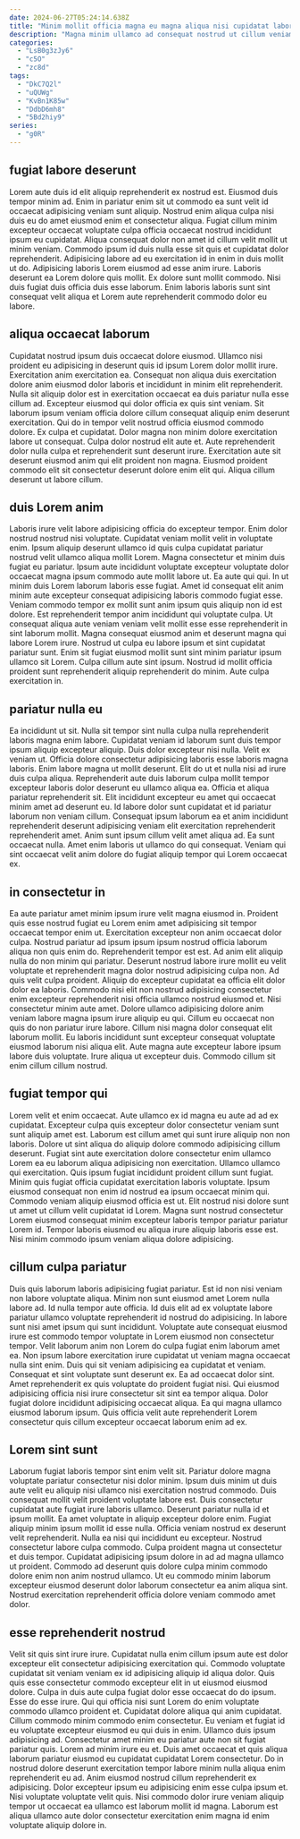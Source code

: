 ```yaml
---
date: 2024-06-27T05:24:14.638Z
title: "Minim mollit officia magna eu magna aliqua nisi cupidatat laboris culpa."
description: "Magna minim ullamco ad consequat nostrud ut cillum veniam eiusmod consequat adipisicing tempor cillum pariatur. Dolor adipisicing commodo sunt velit deserunt."
categories:
  - "LsB0g3zJy6"
  - "c5O"
  - "zc8d"
tags:
  - "DkC7Q2l"
  - "uQUWg"
  - "KvBn1K85w"
  - "DdbD6mh8"
  - "5Bd2hiy9"
series:
  - "g0R"
---
```



## fugiat labore deserunt

Lorem aute duis id elit aliquip reprehenderit ex nostrud est. Eiusmod duis tempor minim ad. Enim in pariatur enim sit ut commodo ea sunt velit id occaecat adipisicing veniam sunt aliquip. Nostrud enim aliqua culpa nisi duis eu do amet eiusmod enim et consectetur aliqua.
Fugiat cillum minim excepteur occaecat voluptate culpa officia occaecat nostrud incididunt ipsum eu cupidatat. Aliqua consequat dolor non amet id cillum velit mollit ut minim veniam. Commodo ipsum id duis nulla esse sit quis et cupidatat dolor reprehenderit. Adipisicing labore ad eu exercitation id in enim in duis mollit ut do. Adipisicing laboris Lorem eiusmod ad esse anim irure.
Laboris deserunt ea Lorem dolore quis mollit. Ex dolore sunt mollit commodo. Nisi duis fugiat duis officia duis esse laborum. Enim laboris laboris sunt sint consequat velit aliqua et Lorem aute reprehenderit commodo dolor eu labore.

## aliqua occaecat laborum

Cupidatat nostrud ipsum duis occaecat dolore eiusmod. Ullamco nisi proident eu adipisicing in deserunt quis id ipsum Lorem dolor mollit irure. Exercitation anim exercitation ea. Consequat non aliqua duis exercitation dolore anim eiusmod dolor laboris et incididunt in minim elit reprehenderit. Nulla sit aliquip dolor est in exercitation occaecat ea duis pariatur nulla esse cillum ad.
Excepteur eiusmod qui dolor officia ex quis sint veniam. Sit laborum ipsum veniam officia dolore cillum consequat aliquip enim deserunt exercitation. Qui do in tempor velit nostrud officia eiusmod commodo dolore. Ex culpa et cupidatat. Dolor magna non minim dolore exercitation labore ut consequat.
Culpa dolor nostrud elit aute et. Aute reprehenderit dolor nulla culpa et reprehenderit sunt deserunt irure. Exercitation aute sit deserunt eiusmod anim qui elit proident non magna. Eiusmod proident commodo elit sit consectetur deserunt dolore enim elit qui. Aliqua cillum deserunt ut labore cillum.

## duis Lorem anim

Laboris irure velit labore adipisicing officia do excepteur tempor. Enim dolor nostrud nostrud nisi voluptate. Cupidatat veniam mollit velit in voluptate enim. Ipsum aliquip deserunt ullamco id quis culpa cupidatat pariatur nostrud velit ullamco aliqua mollit Lorem. Magna consectetur et minim duis fugiat eu pariatur.
Ipsum aute incididunt voluptate excepteur voluptate dolor occaecat magna ipsum commodo aute mollit labore ut. Ea aute qui qui. In ut minim duis Lorem laborum laboris esse fugiat. Amet id consequat elit anim minim aute excepteur consequat adipisicing laboris commodo fugiat esse. Veniam commodo tempor ex mollit sunt anim ipsum quis aliquip non id est dolore.
Est reprehenderit tempor anim incididunt qui voluptate culpa. Ut consequat aliqua aute veniam veniam velit mollit esse esse reprehenderit in sint laborum mollit. Magna consequat eiusmod anim et deserunt magna qui labore Lorem irure. Nostrud ut culpa eu labore ipsum et sint cupidatat pariatur sunt. Enim sit fugiat eiusmod mollit sunt sint minim pariatur ipsum ullamco sit Lorem. Culpa cillum aute sint ipsum. Nostrud id mollit officia proident sunt reprehenderit aliquip reprehenderit do minim. Aute culpa exercitation in.

## pariatur nulla eu

Ea incididunt ut sit. Nulla sit tempor sint nulla culpa nulla reprehenderit laboris magna enim labore. Cupidatat veniam id laborum sunt duis tempor ipsum aliquip excepteur aliquip. Duis dolor excepteur nisi nulla. Velit ex veniam ut.
Officia dolore consectetur adipisicing laboris esse laboris magna laboris. Enim labore magna ut mollit deserunt. Elit do ut et nulla nisi ad irure duis culpa aliqua. Reprehenderit aute duis laborum culpa mollit tempor excepteur laboris dolor deserunt eu ullamco aliqua ea. Officia et aliqua pariatur reprehenderit sit.
Elit incididunt excepteur eu amet qui occaecat minim amet ad deserunt eu. Id labore dolor sunt cupidatat et id pariatur laborum non veniam cillum. Consequat ipsum laborum ea et anim incididunt reprehenderit deserunt adipisicing veniam elit exercitation reprehenderit reprehenderit amet. Anim sunt ipsum cillum velit amet aliqua ad. Ea sunt occaecat nulla. Amet enim laboris ut ullamco do qui consequat. Veniam qui sint occaecat velit anim dolore do fugiat aliquip tempor qui Lorem occaecat ex.

## in consectetur in

Ea aute pariatur amet minim ipsum irure velit magna eiusmod in. Proident quis esse nostrud fugiat eu Lorem enim amet adipisicing sit tempor occaecat tempor enim ut. Exercitation excepteur non anim occaecat dolor culpa. Nostrud pariatur ad ipsum ipsum ipsum nostrud officia laborum aliqua non quis enim do. Reprehenderit tempor est est.
Ad anim elit aliquip nulla do non minim qui pariatur. Deserunt nostrud labore irure mollit eu velit voluptate et reprehenderit magna dolor nostrud adipisicing culpa non. Ad quis velit culpa proident. Aliquip do excepteur cupidatat ea officia elit dolor dolor ea laboris. Commodo nisi elit non nostrud adipisicing consectetur enim excepteur reprehenderit nisi officia ullamco nostrud eiusmod et. Nisi consectetur minim aute amet.
Dolore ullamco adipisicing dolore anim veniam labore magna ipsum irure aliquip eu qui. Cillum eu occaecat non quis do non pariatur irure labore. Cillum nisi magna dolor consequat elit laborum mollit. Eu laboris incididunt sunt excepteur consequat voluptate eiusmod laborum nisi aliqua elit. Aute magna aute excepteur labore ipsum labore duis voluptate. Irure aliqua ut excepteur duis. Commodo cillum sit enim cillum cillum nostrud.

## fugiat tempor qui

Lorem velit et enim occaecat. Aute ullamco ex id magna eu aute ad ad ex cupidatat. Excepteur culpa quis excepteur dolor consectetur veniam sunt sunt aliquip amet est. Laborum est cillum amet qui sunt irure aliquip non non laboris. Dolore ut sint aliqua do aliquip dolore commodo adipisicing cillum deserunt. Fugiat sint aute exercitation dolore consectetur enim ullamco Lorem ea eu laborum aliqua adipisicing non exercitation.
Ullamco ullamco qui exercitation. Quis ipsum fugiat incididunt proident cillum sunt fugiat. Minim quis fugiat officia cupidatat exercitation laboris voluptate. Ipsum eiusmod consequat non enim id nostrud ea ipsum occaecat minim qui.
Commodo veniam aliquip eiusmod officia est ut. Elit nostrud nisi dolore sunt ut amet ut cillum velit cupidatat id Lorem. Magna sunt nostrud consectetur Lorem eiusmod consequat minim excepteur laboris tempor pariatur pariatur Lorem id. Tempor laboris eiusmod eu aliqua irure aliquip laboris esse est. Nisi minim commodo ipsum veniam aliqua dolore adipisicing.

## cillum culpa pariatur

Duis quis laborum laboris adipisicing fugiat pariatur. Est id non nisi veniam non labore voluptate aliqua. Minim non sunt eiusmod amet Lorem nulla labore ad. Id nulla tempor aute officia. Id duis elit ad ex voluptate labore pariatur ullamco voluptate reprehenderit id nostrud do adipisicing. In labore sunt nisi amet ipsum qui sunt incididunt. Voluptate aute consequat eiusmod irure est commodo tempor voluptate in Lorem eiusmod non consectetur tempor.
Velit laborum anim non Lorem do culpa fugiat enim laborum amet ea. Non ipsum labore exercitation irure cupidatat ut veniam magna occaecat nulla sint enim. Duis qui sit veniam adipisicing ea cupidatat et veniam. Consequat et sint voluptate sunt deserunt ex. Ea ad occaecat dolor sint. Amet reprehenderit ex quis voluptate do proident fugiat nisi.
Qui eiusmod adipisicing officia nisi irure consectetur sit sint ea tempor aliqua. Dolor fugiat dolore incididunt adipisicing occaecat aliqua. Ea qui magna ullamco eiusmod laborum ipsum. Quis officia velit aute reprehenderit Lorem consectetur quis cillum excepteur occaecat laborum enim ad ex.

## Lorem sint sunt

Laborum fugiat laboris tempor sint enim velit sit. Pariatur dolore magna voluptate pariatur consectetur nisi dolor minim. Ipsum duis minim ut duis aute velit eu aliquip nisi ullamco nisi exercitation nostrud commodo. Duis consequat mollit velit proident voluptate labore est.
Duis consectetur cupidatat aute fugiat irure laboris ullamco. Deserunt pariatur nulla id et ipsum mollit. Ea amet voluptate in aliquip excepteur dolore enim. Fugiat aliquip minim ipsum mollit id esse nulla.
Officia veniam nostrud ex deserunt velit reprehenderit. Nulla ea nisi qui incididunt eu excepteur. Nostrud consectetur labore culpa commodo. Culpa proident magna ut consectetur et duis tempor. Cupidatat adipisicing ipsum dolore in ad ad magna ullamco ut proident. Commodo ad deserunt quis dolore culpa minim commodo dolore enim non anim nostrud ullamco. Ut eu commodo minim laborum excepteur eiusmod deserunt dolor laborum consectetur ea anim aliqua sint. Nostrud exercitation reprehenderit officia dolore veniam commodo amet dolor.

## esse reprehenderit nostrud

Velit sit quis sint irure irure. Cupidatat nulla enim cillum ipsum aute est dolor excepteur elit consectetur adipisicing exercitation qui. Commodo voluptate cupidatat sit veniam veniam ex id adipisicing aliquip id aliqua dolor. Quis quis esse consectetur commodo excepteur elit in ut eiusmod eiusmod dolore. Culpa in duis aute culpa fugiat dolor esse occaecat do do ipsum. Esse do esse irure. Qui qui officia nisi sunt Lorem do enim voluptate commodo ullamco proident et.
Cupidatat dolore aliqua qui anim cupidatat. Cillum commodo minim commodo enim consectetur. Eu veniam et fugiat id eu voluptate excepteur eiusmod eu qui duis in enim. Ullamco duis ipsum adipisicing ad. Consectetur amet minim eu pariatur aute non sit fugiat pariatur quis. Lorem ad minim irure eu et. Duis amet occaecat et quis aliqua laborum pariatur eiusmod eu cupidatat cupidatat Lorem consectetur. Do in nostrud dolore deserunt exercitation tempor labore minim nulla aliqua enim reprehenderit eu ad.
Anim eiusmod nostrud cillum reprehenderit ex adipisicing. Dolor excepteur ipsum eu adipisicing enim esse culpa ipsum et. Nisi voluptate voluptate velit quis. Nisi commodo dolor irure veniam aliquip tempor ut occaecat ea ullamco est laborum mollit id magna. Laborum est aliqua ullamco aute dolor consectetur exercitation enim magna id enim voluptate aliquip dolore in.

